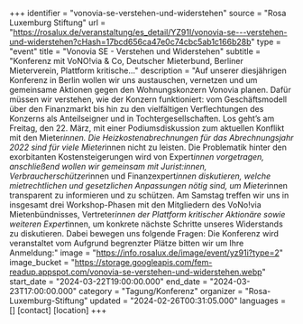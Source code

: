 +++
identifier = "vonovia-se-verstehen-und-widerstehen"
source = "Rosa Luxemburg Stiftung"
url = "https://rosalux.de/veranstaltung/es_detail/YZ91I/vonovia-se---verstehen-und-widerstehen?cHash=17bcd656ca47e0c74cbc5ab1c166b28b"
type = "event"
title = "Vonovia SE - Verstehen und Widerstehen"
subtitle = "Konferenz mit VoNO!via & Co, Deutscher Mieterbund, Berliner Mieterverein, Plattform kritische…"
description = "Auf unserer diesjährigen Konferenz in Berlin wollen wir uns austauschen, vernetzen und um gemeinsame Aktionen gegen den Wohnungskonzern Vonovia planen. Dafür müssen wir verstehen, wie der Konzern funktioniert: vom Geschäftsmodell über den Finanzmarkt bis hin zu den vielfältigen Verflechtungen des Konzerns als Anteilseigner und in Tochtergesellschaften. 
Los geht’s am Freitag, den 22. März, mit einer Podiumsdiskussion zum aktuellen Konflikt mit den Mieter*innen. Die Heizkostenabrechnungen für das Abrechnungsjahr 2022 sind für viele Mieter*innen nicht zu leisten. Die Problematik hinter den exorbitanten Kostensteigerungen wird von Expert*innen vorgetragen, anschließend wollen wir gemeinsam mit Jurist:innen, Verbraucherschützer*innen und Finanzexpert*innen diskutieren, welche mietrechtlichen und gesetzlichen Anpassungen nötig sind, um Mieter*innen transparent zu informieren und zu schützen.
Am Samstag treffen wir uns in insgesamt drei Workshop-Phasen mit den Mitgliedern des VoNo!via Mietenbündnisses, Vertreter*innen der Plattform kritischer Aktionäre sowie weiteren Expert*innen, um konkrete nächste Schritte unseres Widerstands zu diskutieren. Dabei bewegen uns folgende Fragen:
Die Konferenz wird veranstaltet vom 
Aufgrund begrenzter Plätze bitten wir um Ihre Anmeldung:"
image = "https://info.rosalux.de/image/event/yz91i?type=2"
image_bucket = "https://storage.googleapis.com/fem-readup.appspot.com/vonovia-se-verstehen-und-widerstehen.webp"
start_date = "2024-03-22T19:00:00.000"
end_date = "2024-03-23T17:00:00.000"
category = "Tagung/Konferenz"
organizer = "Rosa-Luxemburg-Stiftung"
updated = "2024-02-26T00:31:05.000"
languages = []
[contact]
[location]
+++